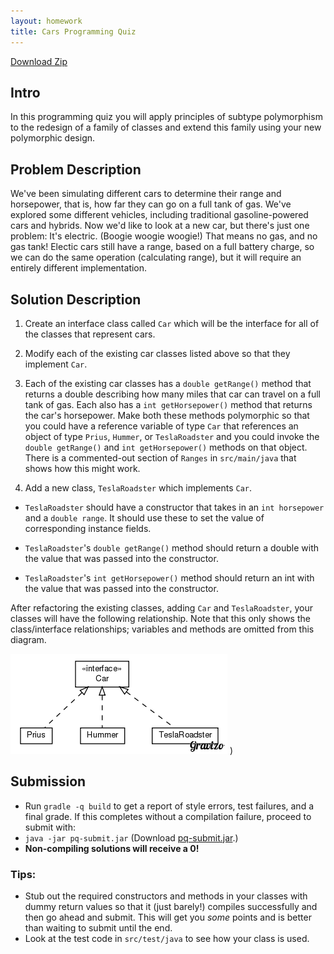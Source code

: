 ```yaml
---
layout: homework
title: Cars Programming Quiz
---
```


[Download Zip](pq-cars.zip)

## Intro

In this programming quiz you will apply principles of subtype polymorphism to
the redesign of a family of classes and extend this family using your new
polymorphic design.

## Problem Description

We've been simulating different cars to determine their range and horsepower,
that is, how far they can go on a full tank of gas. We've explored some
different vehicles, including traditional gasoline-powered cars and hybrids.
Now we'd like to look at a new car, but there's just one problem: It's
electric. (Boogie woogie woogie!) That means no gas, and no gas tank!  Electic
cars still have a range, based on a full battery charge, so we can do the same
operation (calculating range), but it will require an entirely different
implementation.

## Solution Description

1. Create an interface class called ``Car`` which will be the interface for all
of the classes that represent cars.

2. Modify each of the existing car classes listed above so that they implement
``Car``.

4. Each of the existing car classes has a ``double getRange()`` method that
returns a double describing how many miles that car can travel on a full tank
of gas. Each also has a ``int getHorsepower()`` method that returns the car's
horsepower. Make both these methods polymorphic so that you could have a
reference variable of type ``Car`` that references an object of type ``Prius``,
``Hummer``, or ``TeslaRoadster`` and you could invoke the ``double getRange()``
and ``int getHorsepower()`` methods on that object. There is a commented-out
section of ``Ranges`` in ``src/main/java`` that shows how this might work.

5. Add a new class, ``TeslaRoadster`` which implements ``Car``.

 - ``TeslaRoadster`` should have a constructor that takes in an `int horsepower`
    and a `double range`. It should use these to set the value of corresponding
    instance fields.

 - ``TeslaRoadster``'s ``double getRange()`` method should return a double with
   the value that was passed into the constructor.

 - ``TeslaRoadster``'s ``int getHorsepower()`` method should return an int with
   the value that was passed into the constructor.


After refactoring the existing classes, adding `Car` and `TeslaRoadster`, your
classes will have the following relationship. Note that this only shows the
class/interface relationships; variables and methods are omitted from this
diagram.

![UML Diagram of classes Prius, Hummer, and TeslaRoadster that each implement interface Car](g.png)
)


## Submission
- Run `gradle -q build` to get a report of style errors, test failures, and a final grade. If this completes without a compilation failure, proceed to submit with:
- `java -jar pq-submit.jar` (Download [pq-submit.jar](pq-submit.jar).)
- **Non-compiling solutions will receive a 0!**


### Tips:
- Stub out the required constructors and methods in your classes with dummy return values so that it (just barely!) compiles successfully and then go ahead and submit. This will get you *some* points and is better than waiting to submit until the end.
- Look at the test code in `src/test/java` to see how your class is used.
